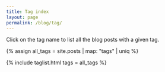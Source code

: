 ```yaml
---
title: Tag index
layout: page
permalink: /blog/tag/
---
```


Click on the tag name to list all the blog posts with a given tag.

{% assign all_tags = site.posts | map: "tags" | uniq %}

{% include taglist.html tags = all_tags %}
